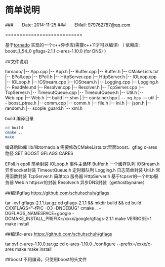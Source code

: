 简单说明
====================
###　　Date: 2014-11-25
###　　EMail: 979762787@qq.com

===========================

基于[tornado](https://github.com/tornadoweb/tornado) 实现的一个c++异步库(需要c++11才可以编译)
（
依赖库:
boost_1_54_0
gflags-2.1.1
c-ares-1.10.0  (for DNS) 
）

##文件说明

tornado/
|-- App.cpp
|-- App.h
|-- Buffer.cpp
|-- Buffer.h
|-- CMakeLists.txt
|-- EPoll.cpp
|-- EPoll.h
|-- HttpServer.cpp
|-- HttpServer.h
|-- IOLoop.cpp
|-- IOLoop.h
|-- IOStream.cpp
|-- IOStream.h
|-- Logging.cpp
|-- Logging.h
|-- ReadMe.md
|-- Resolver.cpp
|-- Resolver.h
|-- TcpServer.cpp
|-- TcpServer.h
|-- TimeoutQueue.cpp
|-- TimeoutQueue.h
|-- Util.h
|-- Web.cpp
|-- Web.h
|-- build
|-- shm
|   |-- container.hpp
|   `-- mq.hpp
`-- util
    |-- boost_ptree.h
    |-- comm.cpp
    |-- comm.h
    |-- file.h
    |-- ini.h
    |-- json.h
    |-- random.h
    |-- scople_guard.h
    `-- xml.h


build 编译目录
```Bash
cd build
cmake ..
make
```
编译后lib库  lib/libtornado.a
需要修改CMakeLists.txt里面boost、gflag c-ares 路径 SET  BOOST  GFLAGS CARES


EPoll.h   epoll 简单封装
IOLoop.h  事件主循环
Buffer.h  一个缓存队列
IOStream.h  异步socket封装
TimeoutQueue.h  定时器队列
Logging.h       日志简单封装
Util.h          常用函数封装
TcpServer.h      简单tcp 服务器
HttpServer.h     基于tcpsvr的一个http服务器
Web.h            httpsvr的封装
Resolver.h       异步DNS封装（gethostbyname）


##编译gflag
https://github.com/schuhschuh/gflags

tar -xvf gflags-2.1.1.tar.gz
cd gflags-2.1.1 && mkdir build && cd build
CXXFLAGS="-fPIC -O3 -DNDEBUG"  cmake .. -DGFLAGS_NAMESPACE=google  -DCMAKE_INSTALL_PREFIX=/xxxx/google/gflags-2.1.1 
make VERBOSE=1
make install


##编译c-ares
https://github.com/schuhschuh/gflags

tar xvf c-ares-1.10.0.tar.gz 
cd c-ares-1.10.0
./configure --prefix=/xxxx/c-ares
make 
make install

##boost
不用编译，只使用boost的头文件

